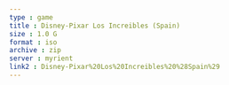 ```yaml
---
type : game
title : Disney-Pixar Los Increibles (Spain)
size : 1.0 G
format : iso
archive : zip
server : myrient
link2 : Disney-Pixar%20Los%20Increibles%20%28Spain%29
---
```

